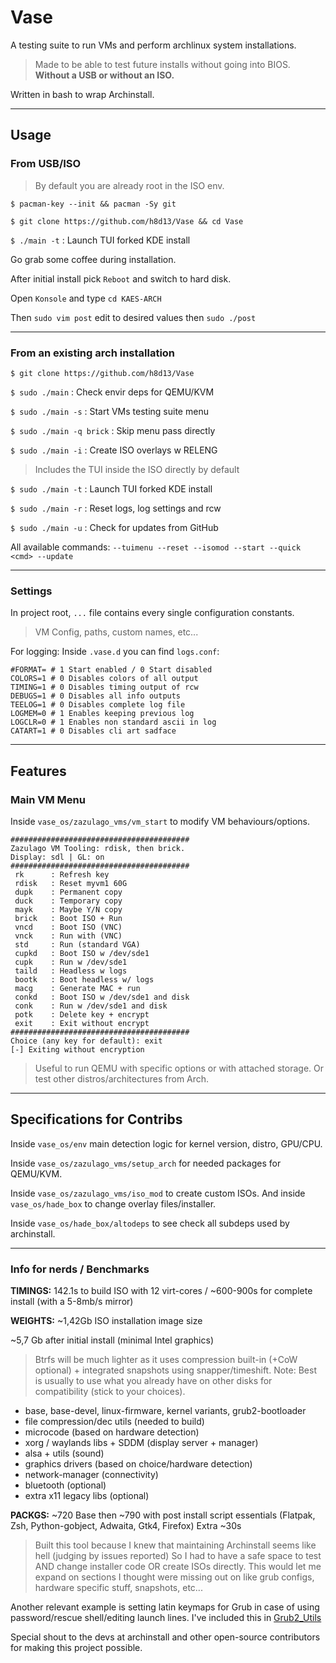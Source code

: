 # Vase

A testing suite to run VMs and perform archlinux system installations.
> Made to be able to test future installs without going into BIOS. **Without a USB or without an ISO.**

Written in bash to wrap Archinstall.

---

## Usage

### From USB/ISO

> By default you are already root in the ISO env.

`$ pacman-key --init && pacman -Sy git`

`$ git clone https://github.com/h8d13/Vase && cd Vase`

`$ ./main -t` : Launch TUI forked KDE install

Go grab some coffee during installation.

After initial install pick `Reboot` and switch to hard disk.

Open `Konsole` and type `cd KAES-ARCH`

Then `sudo vim post` edit to desired values then `sudo ./post`

---

### From an existing arch installation

`$ git clone https://github.com/h8d13/Vase`

`$ sudo ./main`    : Check envir deps for QEMU/KVM

`$ sudo ./main -s` : Start VMs testing suite menu

`$ sudo ./main -q brick` : Skip menu pass directly

`$ sudo ./main -i` : Create ISO overlays w RELENG
> Includes the TUI inside the ISO directly by default

`$ sudo ./main -t` : Launch TUI forked KDE install

`$ sudo ./main -r` : Reset logs, log settings and rcw

`$ sudo ./main -u` : Check for updates from GitHub

All available commands: `--tuimenu --reset --isomod --start --quick <cmd> --update`

---

### Settings

In project root, `...` file contains every single configuration constants.
> VM Config, paths, custom names, etc...

For logging: Inside `.vase.d` you can find `logs.conf`:
```
#FORMAT= # 1 Start enabled / 0 Start disabled
COLORS=1 # 0 Disables colors of all output
TIMING=1 # 0 Disables timing output of rcw
DEBUGS=1 # 0 Disables all info outputs
TEELOG=1 # 0 Disables complete log file
LOGMEM=0 # 1 Enables keeping previous log
LOGCLR=0 # 1 Enables non standard ascii in log
CATART=1 # 0 Disables cli art sadface
```

---

## Features

### Main VM Menu

Inside `vase_os/zazulago_vms/vm_start` to modify VM behaviours/options.

```
########################################
Zazulago VM Tooling: rdisk, then brick.
Display: sdl | GL: on
########################################
 rk      : Refresh key
 rdisk   : Reset myvm1 60G
 dupk    : Permanent copy
 duck    : Temporary copy
 mayk    : Maybe Y/N copy
 brick   : Boot ISO + Run
 vncd    : Boot ISO (VNC)
 vnck    : Run with (VNC)
 std     : Run (standard VGA)
 cupkd   : Boot ISO w /dev/sde1
 cupk    : Run w /dev/sde1
 taild   : Headless w logs
 bootk   : Boot headless w/ logs
 macg    : Generate MAC + run
 conkd   : Boot ISO w /dev/sde1 and disk
 conk    : Run w /dev/sde1 and disk
 potk    : Delete key + encrypt
 exit    : Exit without encrypt
########################################
Choice (any key for default): exit
[-] Exiting without encryption
```

> Useful to run QEMU with specific options or with attached storage. Or test other distros/architectures from Arch.

---

## Specifications for Contribs

Inside `vase_os/env` main detection logic for kernel version, distro, GPU/CPU.

Inside `vase_os/zazulago_vms/setup_arch` for needed packages for QEMU/KVM.

Inside `vase_os/zazulago_vms/iso_mod` to create custom ISOs. And inside `vase_os/hade_box` to change overlay files/installer.

Inside `vase_os/hade_box/altodeps` to see check all subdeps used by archinstall.

---

### Info for nerds / Benchmarks

**TIMINGS:** 142.1s to build ISO with 12 virt-cores / ~600-900s for complete install (with a 5-8mb/s mirror) 

**WEIGHTS:** ~1,42Gb ISO installation image size 

~5,7 Gb after initial install (minimal Intel graphics)
> Btrfs will be much lighter as it uses compression built-in (+CoW optional) + integrated snapshots using snapper/timeshift.
> Note: Best is usually to use what you already have on other disks for compatibility (stick to your choices).

- base, base-devel, linux-firmware, kernel variants, grub2-bootloader
- file compression/dec utils (needed to build)
- microcode (based on hardware detection)
- xorg / waylands libs + SDDM (display server + manager)
- alsa + utils (sound)
- graphics drivers (based on choice/hardware detection)
- network-manager (connectivity)
- bluetooth (optional)
- extra x11 legacy libs (optional)

**PACKGS:** ~720 Base then ~790 with post install script essentials (Flatpak, Zsh, Python-gobject, Adwaita, Gtk4, Firefox) Extra ~30s 

> Built this tool because I knew that maintaining Archinstall seems like hell (judging by issues reported) 
> So I had to have a safe space to test AND change installer code OR create ISOs directly. 
> This would let me expand on sections I thought were missing out on like grub configs, hardware specific stuff, snapshots, etc... 

Another relevant example is setting latin keymaps for Grub in case of using password/rescue shell/editing launch lines. I've included this in [Grub2_Utils](https://github.com/h8d13/Vase/tree/master/vase_os/hade_box/archinstall/grub2_utils)

Special shout to the devs at archinstall and other open-source contributors for making this project possible. 
